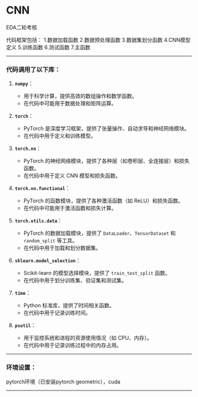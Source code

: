 # CNN
EDA二轮考核

代码框架包括：
  1.数据加载函数
  2.数据预处理函数
  3.数据集划分函数
  4.CNN模型定义
  5.训练函数
  6.测试函数
  7.主函数

---

### 代码调用了以下库：

1. **`numpy`**：
   - 用于科学计算，提供高效的数组操作和数学函数。
   - 在代码中可能用于数据处理和矩阵运算。

2. **`torch`**：
   - PyTorch 是深度学习框架，提供了张量操作、自动求导和神经网络模块。
   - 在代码中用于定义和训练模型。

3. **`torch.nn`**：
   - PyTorch 的神经网络模块，提供了各种层（如卷积层、全连接层）和损失函数。
   - 在代码中用于定义 CNN 模型和损失函数。

4. **`torch.nn.functional`**：
   - PyTorch 的函数模块，提供了各种激活函数（如 ReLU）和损失函数。
   - 在代码中可能用于激活函数和损失计算。

5. **`torch.utils.data`**：
   - PyTorch 的数据加载模块，提供了 `DataLoader`、`TensorDataset` 和 `random_split` 等工具。
   - 在代码中用于加载和划分数据集。

6. **`sklearn.model_selection`**：
   - Scikit-learn 的模型选择模块，提供了 `train_test_split` 函数。
   - 在代码中用于划分训练集、验证集和测试集。

7. **`time`**：
   - Python 标准库，提供了时间相关函数。
   - 在代码中用于记录训练时间。

8. **`psutil`**：
   - 用于监控系统和进程的资源使用情况（如 CPU、内存）。
   - 在代码中用于记录训练过程中的内存占用。

---

### 环境设置：

pytorch环境（已安装pytorch geometric），cuda

---





